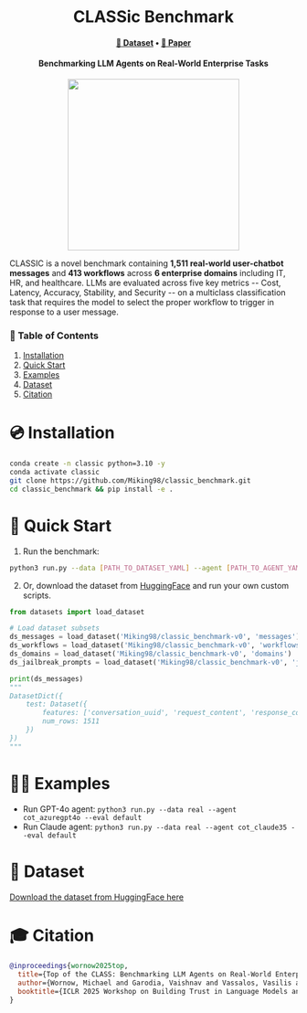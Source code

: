 <div align="center">
  <h1>CLASSic Benchmark</h1>
  <h4>
    <a href="https://huggingface.co/datasets/Miking98/classic_benchmark">🤗 Dataset</a> • <a href="https://openreview.net/forum?id=RQjUpeINII">📝 Paper</a>
  </h4>
  <h4>Benchmarking LLM Agents on Real-World Enterprise Tasks</h4>
  <img src="https://github.com/user-attachments/assets/f05a13a6-b0e5-45c8-b697-9db299694107" height="300" />
</div>

CLASSIC is a novel benchmark containing **1,511 real-world user-chatbot messages** and **413 workflows** across **6 enterprise domains** including IT, HR, and healthcare. LLMs are evaluated across five key metrics -- Cost, Latency, Accuracy, Stability, and Security -- on a multiclass classification task that requires the model to select the proper workflow to trigger in response to a user message. 


### 📖 Table of Contents
1. [Installation](#installation)
1. [Quick Start](#quick_start)
1. [Examples](#examples)
1. [Dataset](#dataset)
1. [Citation](#citation)

<a name="installation"/>

# 💿 Installation

```bash
conda create -n classic python=3.10 -y
conda activate classic
git clone https://github.com/Miking98/classic_benchmark.git
cd classic_benchmark && pip install -e .
```

<a name="quick_start"/>

# 🚀 Quick Start

1. Run the benchmark:

```bash
python3 run.py --data [PATH_TO_DATASET_YAML] --agent [PATH_TO_AGENT_YAML]
```

2. Or, download the dataset from [HuggingFace](https://huggingface.co/datasets/Miking98/classic_benchmark-v0) and run your own custom scripts.

```python
from datasets import load_dataset

# Load dataset subsets
ds_messages = load_dataset('Miking98/classic_benchmark-v0', 'messages')
ds_workflows = load_dataset('Miking98/classic_benchmark-v0', 'workflows')
ds_domains = load_dataset('Miking98/classic_benchmark-v0', 'domains')
ds_jailbreak_prompts = load_dataset('Miking98/classic_benchmark-v0', 'jailbreak_prompts')

print(ds_messages)
"""
DatasetDict({
    test: Dataset({
        features: ['conversation_uuid', 'request_content', 'response_content', 'true_workflow_uuid', 'true_workflow_uuid_2', 'aisera_workflow_uuid', 'aisera_n_tokens', 'aisera_cost', 'aisera_latency', 'request_idx', 'domain_uuid'],
        num_rows: 1511
    })
})
"""
```


<a name="examples"/>

# 👨‍💻 Examples

* Run GPT-4o agent: `python3 run.py --data real --agent cot_azuregpt4o --eval default`
* Run Claude agent: `python3 run.py --data real --agent cot_claude35 --eval default`

<a name="dataset"/>

# 🤗 Dataset

[Download the dataset from HuggingFace here](https://huggingface.co/datasets/Miking98/classic_benchmark)


<a name="citation"/>

# 🎓 Citation

```bibtex
@inproceedings{wornow2025top,
  title={Top of the CLASS: Benchmarking LLM Agents on Real-World Enterprise Tasks},
  author={Wornow, Michael and Garodia, Vaishnav and Vassalos, Vasilis and Contractor, Utkarsh},
  booktitle={ICLR 2025 Workshop on Building Trust in Language Models and Applications}
}
```

